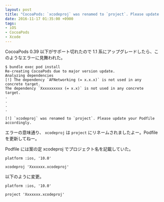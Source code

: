 ```yaml
---
layout: post
title: "CocoaPods: `xcodeproj` was renamed to `project`. Please update your Podfile accordingly."
date: 2016-11-17 01:35:00 +0900
tags:
- iOS
- CocoaPods
- Xcode
---
```



CocoaPods 0.39 以下がサポート切れたので 1.1 系にアップグレードしたら、このようなエラーに見舞われた。

    $ bundle exec pod install
    Re-creating CocoaPods due to major version update.
    Analyzing dependencies
    [!] The dependency `AFNetworking (= x.x.x)` is not used in any concrete target.
    The dependency `Xxxxxxxxxx (= x.x)` is not used in any concrete target.
    .
    .
    .
    .
    
    [!] `xcodeproj` was renamed to `project`. Please update your Podfile accordingly.


エラーの意味通り、 `xcodeproj` は `project` にリネームされましたよー。Podfile を更新してねー。


Podfile には案の定 xcodeproj でプロジェクト名を記載していた。


    platform :ios, '10.0'
    
    xcodeproj 'Xxxxxxx.xcodeproj'

以下のように変更。

    platform :ios, '10.0'
    
    project 'Xxxxxxx.xcodeproj'
